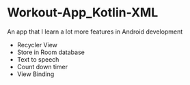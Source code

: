 # Workout-App_Kotlin-XML

An app that I learn a lot more features in Android development<br>
<ul>
  <li>Recycler View</li>
  <li>Store in Room database</li>
  <li>Text to speech</li>
  <li>Count down timer</li>
  <li>View Binding</li>
</ul>
